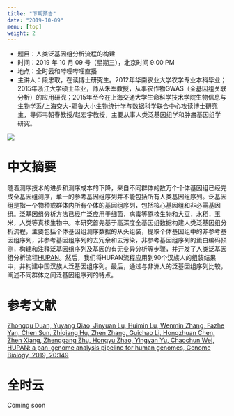 ```yaml
---
title: "下期预告"
date: "2019-10-09"
menu: [top]
weight: 2
---
```



- 题目：人类泛基因组分析流程的构建
- 时间：2019 年 10 月 09 号（星期三），北京时间 9:00 PM
- 地点：全时云和哔哩哔哩直播
- 主讲人：段忠取，在读博士研究生。2012年华南农业大学农学专业本科毕业；2015年浙江大学硕士毕业，师从朱军教授，从事农作物GWAS（全基因组关联分析）的应用研究；2015年至今在上海交通大学生命科学技术学院生物信息与生物学系/上海交大-耶鲁大小生物统计学与数据科学联合中心攻读博士研究生，导师韦朝春教授/赵宏宇教授，主要从事人类泛基因组学和肿瘤基因组学研究。

![](https://i.imgur.com/YQ8JutI.png)

# 中文摘要

随着测序技术的进步和测序成本的下降，来自不同群体的数万个个体基因组已经完成全基因组测序，单一的参考基因组序列并不能包括所有人类基因组序列。泛基因组是指一个物种或群体内所有个体的基因组序列，包括核心基因组和非必需基因组。泛基因组分析方法已经广泛应用于细菌，病毒等原核生物和大豆，水稻，玉米，人类等真核生物中。本研究首先基于高深度全基因组数据构建人类泛基因组分析流程，主要包括个体基因组测序数据的从头组装，提取个体基因组中的非参考基因组序列，非参考基因组序列的去冗余和去污染，非参考基因组序列的蛋白编码预测，构建和注释泛基因组序列及基因的有无变异分析等步骤，并开发了人类泛基因组分析流程[HUPAN](https://github.com/SJTU-CGM/HUPAN)。然后，我们将HUPAN流程应用到90个汉族人的组装结果中，并构建中国汉族人泛基因组序列。最后，通过与非洲人的泛基因组序列比较，阐述不同群体之间泛基因组序列的特点。

# 参考文献

[Zhongqu Duan, Yuyang Qiao, Jinyuan Lu, Huimin Lu, Wenmin Zhang, Fazhe Yan, Chen Sun, Zhiqiang Hu, Zhen Zhang, Guichao Li, Hongzhuan Chen, Zhen Xiang, Zhenggang Zhu, Hongyu Zhao, Yingyan Yu, Chaochun Wei, HUPAN: a pan-genome analysis pipeline for human genomes, Genome Biology, 2019, 20:149](https://genomebiology.biomedcentral.com/articles/10.1186/s13059-019-1751-y)

# 全时云

Coming soon


